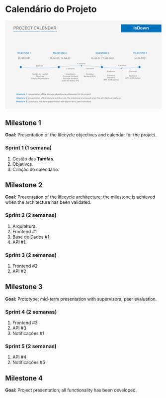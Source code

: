 
# Calendário do Projeto

![Calendário do projeto](../assets/Image_Project.png)

## Milestone 1

**Goal:**
Presentation of the lifecycle objectives and calendar for the project.

### Sprint 1 (1 semana)

1. Gestão das **Tarefas**.
2. Objetivos.
3. Criação do calendário.

## Milestone 2

**Goal:**
Presentation of the lifecycle architecture; the milestone is achieved when the architecture has been validated.

### Sprint 2 (2 semanas)

1. Arquitetura.
2. Frontend #1
3. Base de Dados #1.
4. API #1.

### Sprint 3 (2 semanas)

1. Frontend #2
2. API #2

## Milestone 3

**Goal:**
Prototype; mid-term presentation with supervisors; peer evaluation.

### Sprint 4 (2 semanas)

1. Frontend #3
2. API #3
3. Notificações #1

### Sprint 5 (2 semanas)

1. API #4
2. Notificações #5

## Milestone 4

**Goal:**
Project presentation; all functionality has been developed.